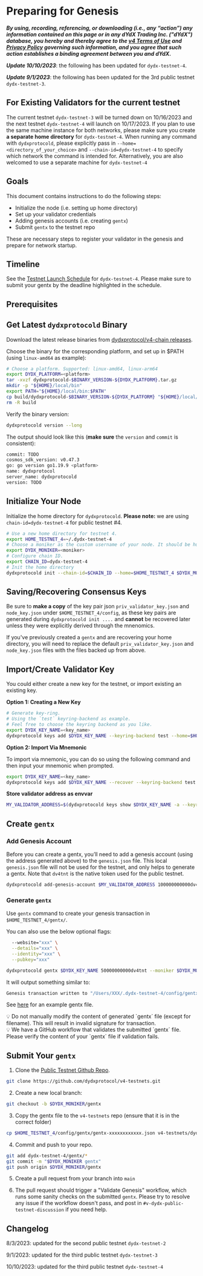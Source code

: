 # Preparing for Genesis

***By using, recording, referencing, or downloading (i.e., any “action”) any information contained on this page or in any dYdX Trading Inc. ("dYdX") database, you hereby and thereby agree to the [v4 Terms of Use](https://dydx.exchange/v4-terms) and [Privacy Policy](https://dydx.exchange/privacy) governing such information, and you agree that such action establishes a binding agreement between you and dYdX.***

***Update 10/10/2023***: the following has been updated for `dydx-testnet-4`.

***Update 9/1/2023***: the following has been updated for the 3rd public testnet `dydx-testnet-3`.

## For Existing Validators for the current testnet
The current testnet `dydx-testnet-3` will be turned down on 10/16/2023 and the next testnet `dydx-testnet-4` will launch on 10/17/2023. If you plan to use the same machine instance for both networks, please make sure you create **a separate home directory** for `dydx-testnet-4`. When running any command with `dydxprotocold`, please explicitly pass in `--home=<directory_of_your_choice>` and `--chain-id=dydx-testnet-4` to specify which network the command is intended for. Alternatively, you are also welcomed to use a separate machine for `dydx-testnet-4`

## Goals

This document contains instructions to do the following steps:

- Initialize the node (i.e. setting up home directory)
- Set up your validator credentials
- Adding genesis accounts (i.e. creating `gentx`)
- Submit `gentx` to the testnet repo

These are necessary steps to register your validator in the genesis and prepare for network startup.

## Timeline

See the [Testnet Launch Schedule](https://v4-teacher.vercel.app/testnets/schedule) for `dydx-testnet-4`. Please make sure to submit your gentx by the deadline highlighted in the schedule.

## Prerequisites

## Get Latest `dydxprotocold` Binary

Download the latest release binaries from [dydxprotocol/v4-chain releases](https://github.com/dydxprotocol/v4-chain/releases).

Choose the binary for the corresponding platform, and set up in $PATH (using `linux-amd64` as example):

```bash
# Choose a platform. Supported: linux-amd64, linux-arm64
export DYDX_PLATFORM=<platform>
tar -xvzf dydxprotocold-$BINARY_VERSION-${DYDX_PLATFORM}.tar.gz
mkdir -p "${HOME}/local/bin"
export PATH="${HOME}/local/bin:$PATH"
cp build/dydxprotocold-$BINARY_VERSION-${DYDX_PLATFORM} "${HOME}/local/bin/dydxprotocold"
rm -R build 
```

Verify the binary version:

```bash
dydxprotocold version --long
```

The output should look like this (**make sure** the `version` and `commit` is consistent):

```bash
commit: TODO
cosmos_sdk_version: v0.47.3
go: go version go1.19.9 <platform>
name: dydxprotocol
server_name: dydxprotocold
version: TODO
```

## Initialize Your Node

Initialize the home directory for `dydxprotocold`. **Please note:** we are using `chain-id=dydx-testnet-4` for public testnet #4.

```bash
# Use a new home directory for testnet 4.
export HOME_TESTNET_4=~/.dydx-testnet-4
# Choose a moniker as the custom username of your node. It should be human-readable.
export DYDX_MONIKER=<moniker>
# Configure chain ID.
export CHAIN_ID=dydx-testnet-4
# Init the home directory
dydxprotocold init --chain-id=$CHAIN_ID --home=$HOME_TESTNET_4 $DYDX_MONIKER
```

## Saving/Recovering Consensus Keys

Be sure to **make a copy** of the key pair json `priv_validator_key.json` and `node_key.json` under `$HOME_TESTNET_4/config`, as these key pairs are generated during `dydxprotocold init ....` and **cannot** be recovered later unless they were explicitly derived through the mnenomics.

If you've previously created a `gentx` and are recovering your home directory, you will need to replace the default `priv_validator_key.json` and `node_key.json` files with the files backed up from above.

## Import/Create Validator Key

You could either create a new key for the testnet, or import existing an existing key. 

**Option 1: Creating a New Key**

```bash
# Generate key-ring. 
# Using the `test` keyring-backend as example. 
# Feel free to choose the keyring backend as you like. 
export DYDX_KEY_NAME=<key_name>
dydxprotocold keys add $DYDX_KEY_NAME --keyring-backend test --home=$HOME_TESTNET_4
```

**Option 2: Import Via Mnemonic**

To import via mnemonic, you can do so using the following command and then input your mnemonic when prompted.

```bash
export DYDX_KEY_NAME=<key_name>
dydxprotocold keys add $DYDX_KEY_NAME --recover --keyring-backend test --home=$HOME_TESTNET_4
```

**Store validator address as envvar**

```bash
MY_VALIDATOR_ADDRESS=$(dydxprotocold keys show $DYDX_KEY_NAME -a --keyring-backend test --home=$HOME_TESTNET_4)
```

## Create `gentx`

### Add Genesis Account

Before you can create a gentx, you’ll need to add a genesis account (using the address generated above) to the `genesis.json` file. This local `genesis.json` file will not be used for the testnet, and only helps to generate a gentx. Note that `dv4tnt` is the native token used for the public testnet.

```bash
dydxprotocold add-genesis-account $MY_VALIDATOR_ADDRESS 100000000000dv4tnt --home=$HOME_TESTNET_4
```

### Generate `gentx`

Use `gentx` command to create your genesis transaction in `$HOME_TESTNET_4/gentx/`.

You can also use the below optional flags:

```bash
  --website="xxx" \
  --details="xxx" \
  --identity="xxx" \
  --pubkey="xxx"
```

```bash
dydxprotocold gentx $DYDX_KEY_NAME 50000000000dv4tnt --moniker $DYDX_MONIKER --keyring-backend test --chain-id $CHAIN_ID --home=$HOME_TESTNET_4
```

It will output something similar to:

```bash
Genesis transaction written to "/Users/XXX/.dydx-testnet-4/config/gentx/gentx-ae8a1fd5828866c435f9b559fad39e1bc19a06dc.json"
```

See [here](https://github.com/dydxprotocol/v4-testnets/blob/main/dydx-testnet-4/gentx/gentx-dydx-1.json) for an example gentx file.

<aside>
💡 Do not manually modify the content of generated `gentx` file (except for filename). This will result in invalid signature for transaction.

</aside>

<aside>
💡 We have a GitHub workflow that validates the submitted `gentx` file. Please verify the content of your `gentx` file if validation fails.

</aside>

## Submit Your `gentx`

1. Clone the [Public Testnet Github Repo](https://github.com/dydxprotocol/v4-testnets).

```bash
git clone https://github.com/dydxprotocol/v4-testnets.git
```

2. Create a new local branch:

```bash
git checkout -b $DYDX_MONIKER/gentx
```

3. Copy the gentx file to the `v4-testnets` repo (ensure that it is in the correct folder)

```bash
cp $HOME_TESTNET_4/config/gentx/gentx-xxxxxxxxxxxx.json v4-testnets/dydx-testnet-4/gentx/gentx-$DYDX_MONIKER.json
```

4. Commit and push to your repo.

```bash
git add dydx-testnet-4/gentx/*
git commit -m "$DYDX_MONIKER gentx"
git push origin $DYDX_MONIKER/gentx
```

5. Create a pull request from your branch into `main`

6. The pull request should trigger a "Validate Genesis" workflow, which runs some sanity checks on the submitted `gentx`. Please try to resolve any issue if the workflow doesn't pass, and post in `#v-dydx-public-testnet-discussion` if you need help.

## Changelog
8/3/2023: updated for the second public testnet `dydx-testnet-2`

9/1/2023: updated for the third public testnet `dydx-testnet-3`

10/10/2023: updated for the third public testnet `dydx-testnet-4`
